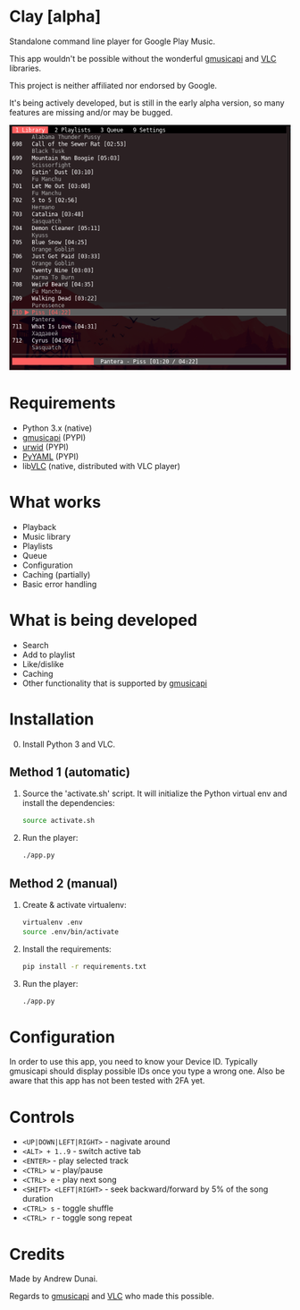 # Clay [alpha]

Standalone command line player for Google Play Music.

This app wouldn't be possible without the wonderful [gmusicapi] and [VLC] libraries.

This project is neither affiliated nor endorsed by Google.

It's being actively developed, but is still in the early alpha version, so many features are missing and/or may be bugged.

[![Screencast](./images/clay.png)](https://asciinema.org/a/tV348AEpiuQbFzDmDH3hGpqHK)

# Requirements

- Python 3.x (native)
- [gmusicapi] (PYPI)
- [urwid] (PYPI)
- [PyYAML] (PYPI)
- lib[VLC] (native, distributed with VLC player)

# What works
- Playback
- Music library
- Playlists
- Queue
- Configuration
- Caching (partially)
- Basic error handling

# What is being developed

- Search
- Add to playlist
- Like/dislike
- Caching
- Other functionality that is supported by [gmusicapi]

# Installation

0. Install Python 3 and VLC.

## Method 1 (automatic)

1. Source the 'activate.sh' script. It will initialize the Python virtual env and install the dependencies:

    ```bash
    source activate.sh
    ```

2. Run the player:

    ```bash
    ./app.py
    ```

## Method 2 (manual)

1. Create & activate virtualenv:

    ```bash
    virtualenv .env
    source .env/bin/activate
    ```

2. Install the requirements:

    ```bash
    pip install -r requirements.txt
    ```

3. Run the player:

    ```bash
    ./app.py
    ```

# Configuration

In order to use this app, you need to know your Device ID. Typically gmusicapi should display possible IDs once you type a wrong one.
Also be aware that this app has not been tested with 2FA yet.

# Controls

- `<UP|DOWN|LEFT|RIGHT>` - nagivate around
- `<ALT> + 1..9` - switch active tab
- `<ENTER>` - play selected track
- `<CTRL> w` - play/pause
- `<CTRL> e` - play next song
- `<SHIFT> <LEFT|RIGHT>` - seek backward/forward by 5% of the song duration
- `<CTRL> s` - toggle shuffle
- `<CTRL> r` - toggle song repeat

# Credits

Made by Andrew Dunai.

Regards to [gmusicapi] and [VLC] who made this possible.

[gmusicapi]: https://github.com/simon-weber/gmusicapi
[VLC]: https://wiki.videolan.org/python_bindings
[urwid]: urwid.org/
[pyyaml]: https://github.com/yaml/pyyaml

